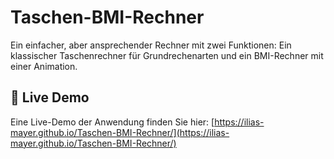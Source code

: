 # Taschen-BMI-Rechner
Ein einfacher, aber ansprechender Rechner mit zwei Funktionen: Ein klassischer Taschenrechner für Grundrechenarten und ein BMI-Rechner mit einer Animation.

## 🚀 Live Demo

Eine Live-Demo der Anwendung finden Sie hier: [https://ilias-mayer.github.io/Taschen-BMI-Rechner/](https://ilias-mayer.github.io/Taschen-BMI-Rechner/)
